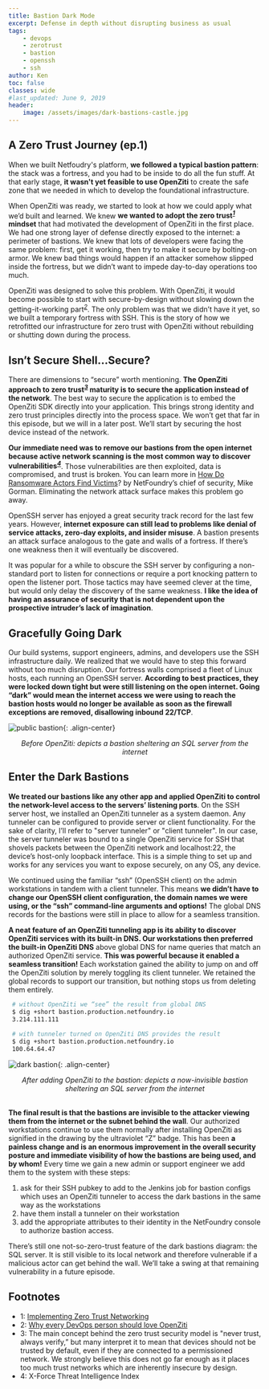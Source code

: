 ```yaml
---
title: Bastion Dark Mode
excerpt: Defense in depth without disrupting business as usual
tags:
    - devops
    - zerotrust
    - bastion
    - openssh
    - ssh
author: Ken
toc: false
classes: wide
#last_updated: June 9, 2019
header:
    image: /assets/images/dark-bastions-castle.jpg
---
```



## A Zero Trust Journey (ep.1)

When we built Netfoudry's platform, **we followed a typical bastion pattern**: the stack was a fortress, and you had to be inside to do all the fun stuff. At that early stage, **it wasn't yet feasible to use OpenZiti** to create the safe zone that we needed in which to develop the foundational infrastructure.

When OpenZiti was ready, we started to look at how we could apply what we’d built and learned. We knew **we wanted to adopt the zero trust<sup>[_1_](#zerotrust)</sup> mindset** that had motivated the development of OpenZiti in the first place. We had one strong layer of defense directly exposed to the internet: a perimeter of bastions. We knew that lots of developers were facing the same problem: first, get it working, then try to make it secure by bolting-on armor. We knew bad things would happen if an attacker somehow slipped inside the fortress, but we didn’t want to impede day-to-day operations too much.

OpenZiti was designed to solve this problem. With OpenZiti, it would become possible to start with secure-by-design without slowing down the getting-it-working part<sup>[_2_](#devopslove)</sup>. The only problem was that we didn’t have it yet, so we built a temporary fortress with SSH. This is the story of how we retrofitted our infrastructure for zero trust with OpenZiti without rebuilding or shutting down during the process.

## Isn’t Secure Shell…Secure?

There are dimensions to “secure” worth mentioning. **The OpenZiti approach to zero trust<sup>[_3_](#zitiapproach)</sup> maturity is to secure the application instead of the network**. The best way to secure the application is to embed the OpenZiti SDK directly into your application. This brings strong identity and zero trust principles directly into the process space. We won’t get that far in this episode, but we will in a later post. We’ll start by securing the host device instead of the network.

**Our immediate need was to remove our bastions from the open internet because active network scanning is the most common way to discover vulnerabilities<sup>[_4_](#activescanning)</sup>**. Those vulnerabilities are then exploited, data is compromised, and trust is broken. You can learn more in [How Do Ransomware Actors Find Victims](https://netfoundry.io/anvil/NFWP-HowdoRansomwareactorsfindvictimsPart1.pdf)? by NetFoundry’s chief of security, Mike Gorman. Eliminating the network attack surface makes this problem go away.

OpenSSH server has enjoyed a great security track record for the last few years. However, **internet exposure can still lead to problems like denial of service attacks, zero-day exploits, and insider misuse**. A bastion presents an attack surface analogous to the gate and walls of a fortress. If there’s one weakness then it will eventually be discovered.

It was popular for a while to obscure the SSH server by configuring a non-standard port to listen for connections or require a port knocking pattern to open the listener port. Those tactics may have seemed clever at the time, but would only delay the discovery of the same weakness. **I like the idea of having an assurance of security that is not dependent upon the prospective intruder’s lack of imagination**.

## Gracefully Going Dark

Our build systems, support engineers, admins, and developers use the SSH infrastructure daily. We realized that we would have to step this forward without too much disruption. Our fortress walls comprised a fleet of Linux hosts, each running an OpenSSH server. **According to best practices, they were locked down tight but were still listening on the open internet. Going “dark” would mean the internet access we were using to reach the bastion hosts would no longer be available as soon as the firewall exceptions are removed, disallowing inbound 22/TCP**.

![public bastion](/assets/images/zt-ssh-public-bastion.svg){: .align-center}
<center><i>
Before OpenZiti: depicts a bastion sheltering an SQL server from the internet
</i></center>

## Enter the Dark Bastions

**We treated our bastions like any other app and applied OpenZiti to control the network-level access to the servers’ listening ports**. On the SSH server host, we installed an OpenZiti tunneler as a system daemon. Any tunneler can be configured to provide server or client functionality. For the sake of clarity, I’ll refer to "server tunneler" or "client tunneler". In our case, the server tunneler was bound to a single OpenZiti service for SSH that shovels packets between the OpenZiti network and localhost:22, the device’s host-only loopback interface. This is a simple thing to set up and works for any services you want to expose securely, on any OS, any device.

We continued using the familiar “ssh” (OpenSSH client) on the admin workstations in tandem with a client tunneler. This means **we didn’t have to change our OpenSSH client configuration, the domain names we were using, or the “ssh” command-line arguments and options!** The global DNS records for the bastions were still in place to allow for a seamless transition.

**A neat feature of an OpenZiti tunneling app is its ability to discover OpenZiti services with its built-in DNS. Our workstations then preferred the built-in OpenZiti DNS** above global DNS for name queries that match an authorized OpenZiti service. **This was powerful because it enabled a seamless transition!** Each workstation gained the ability to jump on and off the OpenZiti solution by merely toggling its client tunneler. We retained the global records to support our transition, but nothing stops us from deleting them entirely.

```bash
 # without OpenZiti we “see” the result from global DNS
 $ dig +short bastion.production.netfoundry.io
 3.214.111.111
 
 # with tunneler turned on OpenZiti DNS provides the result
 $ dig +short bastion.production.netfoundry.io
 100.64.64.47
```

![dark bastion](/assets/images/zt-ssh-dark-bastion.svg){: .align-center}
<center><i>
After adding OpenZiti to the bastion: depicts a now-invisible bastion sheltering an SQL server from the internet
</i></center><br/>

**The final result is that the bastions are invisible to the attacker viewing them from the internet or the subnet behind the wall**. Our authorized workstations continue to use them normally after installing OpenZiti as signified in the drawing by the ultraviolet “Z” badge. This has been **a painless change and is an enormous improvement in the overall security posture and immediate visibility of how the bastions are being used, and by whom!** Every time we gain a new admin or support engineer we add them to the system with these steps:

1. ask for their SSH pubkey to add to the Jenkins job for bastion configs which uses an OpenZiti tunneler to access the dark bastions in the same way as the workstations
1. have them install a tunneler on their workstation
1. add the appropriate attributes to their identity in the NetFoundry console to authorize bastion access.

There’s still one not-so-zero-trust feature of the dark bastions diagram: the SQL server. It is still visible to its local network and therefore vulnerable if a malicious actor can get behind the wall. We’ll take a swing at that remaining vulnerability in a future episode.

## Footnotes

* <a name="zerotrust">1</a>: [Implementing Zero Trust Networking](https://netfoundry.io/implementing-true-zero-trust-networking)
* <a name="devopslove">2</a>: [Why every DevOps person should love OpenZiti](https://netfoundry.io/devops-meets-secops/)
* <a name="zitiapproach">3</a>: The main concept behind the zero trust security model is "never trust, always verify,” but many interpret it to mean that devices should not be trusted by default, even if they are connected to a permissioned network. We strongly believe this does not go far enough as it places too much trust networks which are inherently insecure by design.
* <a name="activescanning">4</a>: X-Force Threat Intelligence Index
